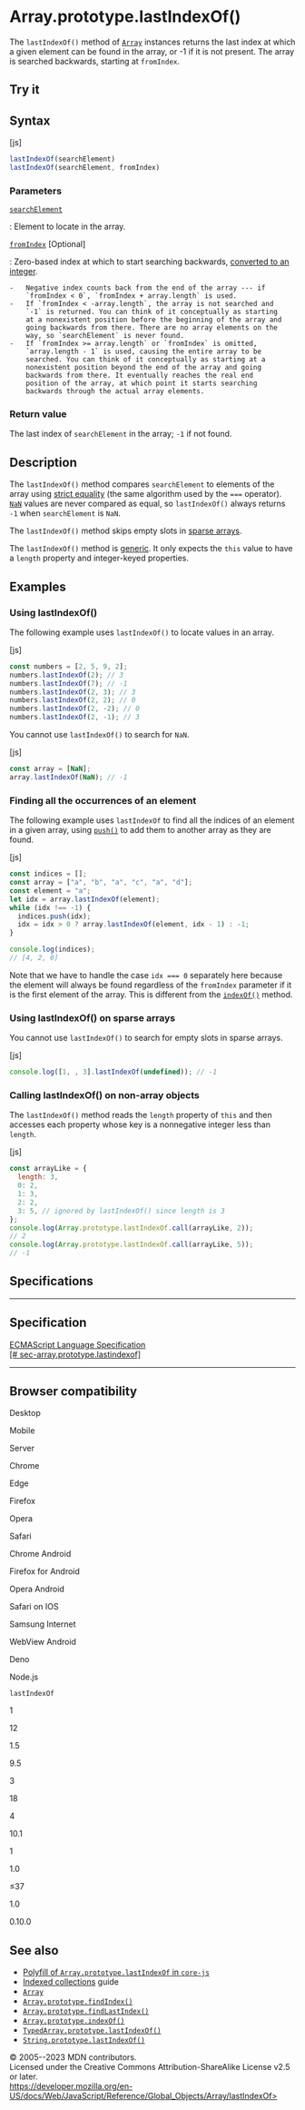 Array.prototype.lastIndexOf()
=============================


The `lastIndexOf()` method of [`Array`](../array) instances returns the
last index at which a given element can be found in the array, or -1 if
it is not present. The array is searched backwards, starting at
`fromIndex`.



Try it 
------






Syntax
------




[js]


```js
lastIndexOf(searchElement)
lastIndexOf(searchElement, fromIndex)
```





### Parameters



[`searchElement`](#searchelement)

:   Element to locate in the array.

[`fromIndex`](#fromindex) [Optional]

:   Zero-based index at which to start searching backwards, [converted
    to an integer](../number#integer_conversion).

    -   Negative index counts back from the end of the array --- if
        `fromIndex < 0`, `fromIndex + array.length` is used.
    -   If `fromIndex < -array.length`, the array is not searched and
        `-1` is returned. You can think of it conceptually as starting
        at a nonexistent position before the beginning of the array and
        going backwards from there. There are no array elements on the
        way, so `searchElement` is never found.
    -   If `fromIndex >= array.length` or `fromIndex` is omitted,
        `array.length - 1` is used, causing the entire array to be
        searched. You can think of it conceptually as starting at a
        nonexistent position beyond the end of the array and going
        backwards from there. It eventually reaches the real end
        position of the array, at which point it starts searching
        backwards through the actual array elements.




### Return value 


The last index of `searchElement` in the array; `-1` if not found.




Description
-----------


The `lastIndexOf()` method compares `searchElement` to elements of the
array using [strict equality](../../operators/strict_equality) (the same
algorithm used by the `===` operator). [`NaN`](../nan) values are never
compared as equal, so `lastIndexOf()` always returns `-1` when
`searchElement` is `NaN`.

The `lastIndexOf()` method skips empty slots in [sparse
arrays](https://developer.mozilla.org/en-US/docs/Web/JavaScript/Guide/Indexed_collections#sparse_arrays).

The `lastIndexOf()` method is [generic](../array#generic_array_methods).
It only expects the `this` value to have a `length` property and
integer-keyed properties.




Examples
--------



### Using lastIndexOf() 


The following example uses `lastIndexOf()` to locate values in an array.



[js]


```js
const numbers = [2, 5, 9, 2];
numbers.lastIndexOf(2); // 3
numbers.lastIndexOf(7); // -1
numbers.lastIndexOf(2, 3); // 3
numbers.lastIndexOf(2, 2); // 0
numbers.lastIndexOf(2, -2); // 0
numbers.lastIndexOf(2, -1); // 3
```


You cannot use `lastIndexOf()` to search for `NaN`.



[js]


```js
const array = [NaN];
array.lastIndexOf(NaN); // -1
```





### Finding all the occurrences of an element 


The following example uses `lastIndexOf` to find all the indices of an
element in a given array, using [`push()`](push) to add them to another
array as they are found.



[js]


```js
const indices = [];
const array = ["a", "b", "a", "c", "a", "d"];
const element = "a";
let idx = array.lastIndexOf(element);
while (idx !== -1) {
  indices.push(idx);
  idx = idx > 0 ? array.lastIndexOf(element, idx - 1) : -1;
}

console.log(indices);
// [4, 2, 0]
```


Note that we have to handle the case `idx === 0` separately here because
the element will always be found regardless of the `fromIndex` parameter
if it is the first element of the array. This is different from the
[`indexOf()`](indexof) method.




### Using lastIndexOf() on sparse arrays 


You cannot use `lastIndexOf()` to search for empty slots in sparse
arrays.



[js]


```js
console.log([1, , 3].lastIndexOf(undefined)); // -1
```





### Calling lastIndexOf() on non-array objects 


The `lastIndexOf()` method reads the `length` property of `this` and
then accesses each property whose key is a nonnegative integer less than
`length`.



[js]


```js
const arrayLike = {
  length: 3,
  0: 2,
  1: 3,
  2: 2,
  3: 5, // ignored by lastIndexOf() since length is 3
};
console.log(Array.prototype.lastIndexOf.call(arrayLike, 2));
// 2
console.log(Array.prototype.lastIndexOf.call(arrayLike, 5));
// -1
```




Specifications
--------------


  ---------------------------------------------------------------------------------------------------------------------------------------
  Specification
  ---------------------------------------------------------------------------------------------------------------------------------------
  [ECMAScript Language Specification\
  [\#
  sec-array.prototype.lastindexof]](https://tc39.es/ecma262/multipage/indexed-collections.html#sec-array.prototype.lastindexof)

  ---------------------------------------------------------------------------------------------------------------------------------------


Browser compatibility 
---------------------




Desktop

Mobile

Server

Chrome

Edge

Firefox

Opera

Safari

Chrome Android

Firefox for Android

Opera Android

Safari on IOS

Samsung Internet

WebView Android

Deno

Node.js

`lastIndexOf`

1

12

1.5

9.5

3

18

4

10.1

1

1.0

≤37

1.0

0.10.0


See also 
--------


-   [Polyfill of `Array.prototype.lastIndexOf` in
    `core-js`](https://github.com/zloirock/core-js#ecmascript-array)
-   [Indexed
    collections](https://developer.mozilla.org/en-US/docs/Web/JavaScript/Guide/Indexed_collections)
    guide
-   [`Array`](../array)
-   [`Array.prototype.findIndex()`](findindex)
-   [`Array.prototype.findLastIndex()`](findlastindex)
-   [`Array.prototype.indexOf()`](indexof)
-   [`TypedArray.prototype.lastIndexOf()`](../typedarray/lastindexof)
-   [`String.prototype.lastIndexOf()`](../string/lastindexof)




© 2005--2023 MDN contributors.\
Licensed under the Creative Commons Attribution-ShareAlike License v2.5
or later.\
https://developer.mozilla.org/en-US/docs/Web/JavaScript/Reference/Global_Objects/Array/lastIndexOf>


